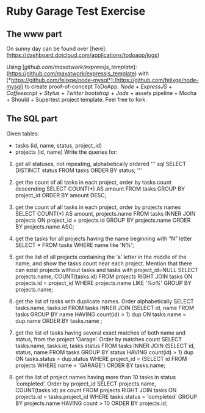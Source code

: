 Ruby Garage Test Exercise
=========================
The www part
-------------------------

On sunny day can be found over [here]:(https://dashboard.dotcloud.com/applications/todoapp/logs)

Using [*github.com/maxatwork/expressjs_template*]:(https://github.com/maxatwork/expressjs_template) with 
[*https://github.com/felixge/node-mysql*]:(https://github.com/felixge/node-mysql) to create proof-of-concept ToDoApp.
*Node* + *ExpressJS* + *Coffeescript* + *Stylus* + *Twitter bootstrap* + *Jade* + assets pipeline + Mocha + Should + Supertest project template.
Feel free to fork.

The SQL part
------------------------
Given tables:
* tasks (id, name, status, project_id)
* projects (id, name)
Write the queries for:
1. get all statuses, not repeating, alphabetically ordered
''' sql
SELECT DISTINCT status FROM tasks ORDER BY status;
'''
2. get the count of all tasks in each project, order by tasks count descending
SELECT COUNT(*) AS amount FROM tasks GROUP BY project_id ORDER BY amount DESC;

3. get the count of all tasks in each project, order by projects names
SELECT COUNT(*) AS amount, projects.name FROM tasks INNER JOIN projects ON project_id = projects.id GROUP BY projects.name ORDER BY projects.name ASC;

4. get the tasks for all projects having the name beginning with “N” letter
SELECT * FROM tasks WHERE name like 'N%';

5. get the list of all projects containing the ‘a’ letter in the middle of the name, and show the
tasks count near each project. Mention that there can exist projects without tasks and
tasks with project_id=NULL
SELECT projects.name, COUNT(tasks.id) FROM projects RIGHT JOIN tasks ON projects.id = project_id WHERE projects.name LIKE '_%o%_' GROUP BY projects.name;

6. get the list of tasks with duplicate names. Order alphabetically
SELECT tasks.name, tasks.id FROM tasks INNER JOIN (SELECT id, name FROM tasks GROUP BY name HAVING count(id) > 1) dup  ON tasks.name = dup.name ORDER BY tasks.name ;

7. get the list of tasks having several exact matches of both name and status, from the
project ‘Garage’. Order by matches count
SELECT tasks.name, tasks.id, tasks.status FROM tasks INNER JOIN (SELECT id, status, name FROM tasks GROUP BY status HAVING count(id) > 1) dup ON tasks.status = dup.status WHERE project_id = (SELECT id FROM projects WHERE name = 'GARAGE') ORDER BY tasks.name;

8. get the list of project names having more than 10 tasks in status ‘completed’. Order by
project_id
SELECT projects.name, COUNT(tasks.id) as count FROM projects RIGHT JOIN tasks ON projects.id = tasks.project_id WHERE tasks.status = 'completed' GROUP BY projects.name HAVING count > 10 ORDER BY projects.id;

